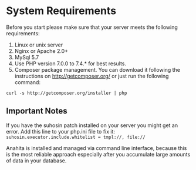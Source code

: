 # System Requirements

Before you start please make sure that your server meets the following requirements:

1. Linux or unix server
1. Nginx or Apache 2.0+
1. MySql 5.7
1. Use PHP version 7.0.0 to 7.4.* for best results.
1. Composer package management. You can download it following the instructions on
http://getcomposer.org/ or just run the following command:

`curl -s http://getcomposer.org/installer | php`

## Important Notes

If you have the suhosin patch installed on your server you might get an error. Add this line to your php.ini file to fix it: `suhosin.executor.include.whitelist = tmpl://, file://`

Anahita is installed and managed via command line interface, because this is the most reliable approach especially after you accumulate large amounts of data in your database.